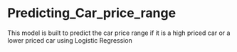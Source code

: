 # Predicting_Car_price_range
This model is built to predict the car price range if it is a high priced car or a lower priced car using Logistic Regression
